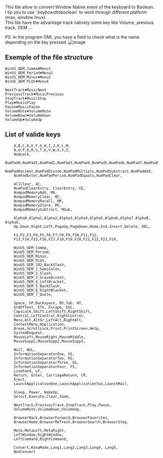 This file allow to convert Window Native event of the keyboard to Boolean.  
I tip you to use '.keyboardtoboolean' to work through different platform (max, window linux).  
This file have the advantage track natively some key like Volume, previous track, OEM ...

PS: In the program OMI, you have a field to check what is the name depending on the key pressed. 
![image](https://user-images.githubusercontent.com/20149493/109164832-27f54400-777b-11eb-9525-f2fd66f4246d.png)


## Exemple of the file structure

```
WinUS_OEM_Comma♦Menu1
WinUS_OEM_Period♦Menu2
WinUS_OEM_Minus♦Menu3
WinUS_OEM_PLUS♦Menu4

NextTrack♦MusicNext
PreviousTrack♦MusicPrevious
StopTrack♦MusicStop
Play♦MusicPlay
Pause♦MusicPause
VolumeMute♦VolumeMute
VolumeDown♦VolumeDown
VolumeUp♦VolumeUp
```

## List of valide keys

```
    A,B,C,D,E,F,G,H,I,J,K,L,M,
    N,O,P,Q,R,S,T,U,V,W,X,Y,Z,
    NumLock,
    NumPad0,NumPad1,NumPad2,NumPad3,NumPad4,NumPad5,NumPad6,NumPad7,NumPad8,NumPad9,
    NumPadDecimal,NumPadDivide,NumPadMultiply,NumPadSubstract,NumPadAdd,
    NumPadEnter,NumPadPeriod,NumPadEquals,NumPadClear,
   
    AllClear, AC,
    NumPadClearEntry, ClearEntry, CE,
    NumpadMemoryAdd, MA,
    NumpadMemoryClear, MC,
    NumpadMemoryRecall, MR,
    NumpadMemoryStore, MS,
    NumpadMemorySubtract, MSub,

    Alpha0,Alpha1,Alpha2,Alpha3,Alpha4,Alpha5,Alpha6,Alpha7,Alpha8, Alpha9,
    Up,Down,Right,Left,PageUp,PageDown,Home,End,Insert,Delete, DEL,

    F1,F2,F3,F4,F5,F6,F7,F8,F9,F10,F11,F12,
    F13,F14,F15,F16,F17,F18,F19,F20,F21,F22,F23,F24,

    WinUS_OEM_Comma,
    WinUS_OEM_Period,
    WinUS_OEM_Minus,
    WinUS_OEM_PLUS,
    WinUS_OEM_102_BackSlash,
    WinUS_OEM_1_SemiColon,
    WinUS_OEM_2_Slash,
    WinUS_OEM_3_GraveAccent,
    WinUS_OEM_4_LeftBracket,
    WinUS_OEM_5_BackSlash,
    WinUS_OEM_6_RightBlacket,
    WinUS_OEM_7_Quote,

    Space, SP,Backspace, BS,Tab, HT,
    EndOfText, ETX, Escape, ESC,
    CapsLock,Shift,LeftShift,RightShift,
    Control,LeftControl,RightControl,
    Menu,Alt,AltGr,LeftAlt,RightAlt,
    ContextMenu,Application,
    Break,ScrollLock,Print,PrintScreen,Help,
    SystemRequest,
    MouseLeft,MouseRight,MouseMiddle,
    MouseSupp1,MouseSupp2,MouseSupp3,

    Null, NUL,
    InformationSeparatorOne, US,
    InformationSeparatorTwo, RS,
    InformationSeparatorThree, GS,
    InformationSeparatorFour, FS,
    LineFeed, LF,
    Return, Enter, CarriageReturn, CR,
    Eject,
    LaunchApplicationOne,LaunchApplicationTwo,LaunchMail,

    Sleep, Power, WakeUp,
    Select,Execute,Clear,Zoom,

    NextTrack,PreviousTrack,StopTrack,Play,Pause,
    VolumeMute,VolumeDown,VolumeUp,
    
    BrowserBack,BrowserForward,BrowserFavorites,
    BrowserHome,BrowserRefresh,BrowserSearch,BrowserStop,

    Meta,MetaLeft,MetaRight,
    LeftWindow,RightWindow,
    LeftCommand,RightCommand,

    Convert,KanaMode,Lang1,Lang2,Lang3,Lang4, Lang5,
    NonConvert
```